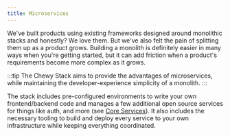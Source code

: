 ```yaml
---
title: Microservices
---
```


We've built products using existing frameworks designed around monolithic stacks and honestly? We love them. But we've also felt the pain of splitting them up as a product grows. Building a monolith is definitely easier in many ways when you're getting started, but it can add friction when a product's requirements become more complex as it grows.


:::tip
The Chewy Stack aims to provide the advantages of microservices, while maintaining the developer-experience simplicity of a monolith.
:::

The stack includes pre-configured environments to write your own frontend/backend code and manages a few additional open source services for things like auth, and more (see [Core Services](./core-services)). It also includes the necessary tooling to build and deploy every service to your own infrastructure while keeping everything coordinated.